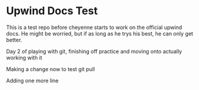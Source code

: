 # Upwind Docs Test

This is a test repo before cheyenne starts to work on the official upwind docs.
He might be worried, but if as long as he trys his best, he can only get better.

Day 2 of playing with git, finishing off practice and moving onto actually working with it

Making a change now to test git pull

Adding one more line


